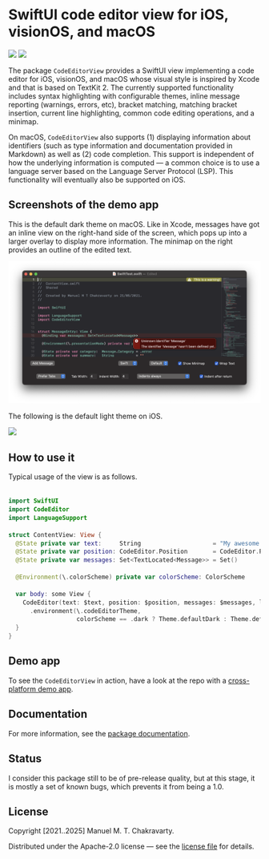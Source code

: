 # SwiftUI code editor view for iOS, visionOS, and macOS

[![](https://img.shields.io/endpoint?url=https%3A%2F%2Fswiftpackageindex.com%2Fapi%2Fpackages%2Fmchakravarty%2FCodeEditorView%2Fbadge%3Ftype%3Dplatforms)](https://swiftpackageindex.com/mchakravarty/CodeEditorView)
[![](https://img.shields.io/endpoint?url=https%3A%2F%2Fswiftpackageindex.com%2Fapi%2Fpackages%2Fmchakravarty%2FCodeEditorView%2Fbadge%3Ftype%3Dswift-versions)](https://swiftpackageindex.com/mchakravarty/CodeEditorView)

The package `CodeEditorView` provides a SwiftUI view implementing a code editor for iOS, visionOS, and macOS whose visual style is inspired by Xcode and that is based on TextKit 2. The currently supported functionality includes syntax highlighting with configurable themes, inline message reporting (warnings, errors, etc), bracket matching, matching bracket insertion, current line highlighting, common code editing operations, and a minimap.

On macOS, `CodeEditorView` also supports (1) displaying information about identifiers (such as type information and documentation provided in Markdown) as well as (2) code completion. This support is independent of how the underlying information is computed — a common choice is to use a language server based on the Language Server Protocol (LSP). This functionality will eventually also be supported on iOS.

## Screenshots of the demo app

This is the default dark theme on macOS. Like in Xcode, messages have got an inline view on the right-hand side of the screen, which pops up into a larger overlay to display more information. The minimap on the right provides an outline of the edited text.

<img src="app-demo-images/macOS-dark-example.png">

The following is the default light theme on iOS. 

<img src="app-demo-images/iOS-light-example.png">


## How to use it

Typical usage of the view is as follows.

```swift

import SwiftUI
import CodeEditor
import LanguageSupport

struct ContentView: View {
  @State private var text:     String                    = "My awesome code..."
  @State private var position: CodeEditor.Position       = CodeEditor.Position()
  @State private var messages: Set<TextLocated<Message>> = Set()

  @Environment(\.colorScheme) private var colorScheme: ColorScheme

  var body: some View {
    CodeEditor(text: $text, position: $position, messages: $messages, language: .swift)
      .environment(\.codeEditorTheme,
                   colorScheme == .dark ? Theme.defaultDark : Theme.defaultLight)
  }
}
```


## Demo app

To see the `CodeEditorView` in action, have a look at the repo with a [cross-platform demo app](https://github.com/mchakravarty/CodeEditorDemo).


## Documentation

For more information, see the [package documentation](Documentation/Overview.md).


## Status

I consider this package still to be of pre-release quality, but at this stage, it is mostly a set of known bugs, which prevents it from being a 1.0.

## License

Copyright [2021..2025] Manuel M. T. Chakravarty. 

Distributed under the Apache-2.0 license — see the [license file](LICENSE) for details.
